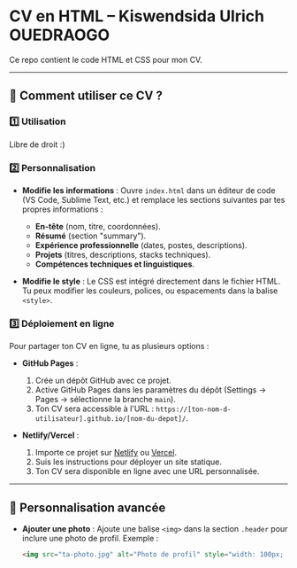 # CV en HTML – Kiswendsida Ulrich OUEDRAOGO

Ce repo contient le code HTML et CSS pour mon CV.

---

## 🚀 Comment utiliser ce CV ?

### 1️⃣ **Utilisation**
Libre de droit :)

### 2️⃣ **Personnalisation**
- **Modifie les informations** :
  Ouvre `index.html` dans un éditeur de code (VS Code, Sublime Text, etc.) et remplace les sections suivantes par tes propres informations :
  - **En-tête** (nom, titre, coordonnées).
  - **Résumé** (section "summary").
  - **Expérience professionnelle** (dates, postes, descriptions).
  - **Projets** (titres, descriptions, stacks techniques).
  - **Compétences techniques et linguistiques**.

- **Modifie le style** :
  Le CSS est intégré directement dans le fichier HTML. Tu peux modifier les couleurs, polices, ou espacements dans la balise `<style>`.

### 3️⃣ **Déploiement en ligne**
Pour partager ton CV en ligne, tu as plusieurs options :
- **GitHub Pages** :
  1. Crée un dépôt GitHub avec ce projet.
  2. Active GitHub Pages dans les paramètres du dépôt (Settings → Pages → sélectionne la branche `main`).
  3. Ton CV sera accessible à l'URL : `https://[ton-nom-d-utilisateur].github.io/[nom-du-depot]/`.

- **Netlify/Vercel** :
  1. Importe ce projet sur [Netlify](https://www.netlify.com/) ou [Vercel](https://vercel.com/).
  2. Suis les instructions pour déployer un site statique.
  3. Ton CV sera disponible en ligne avec une URL personnalisée.

---

## 🎨 Personnalisation avancée
- **Ajouter une photo** :
  Ajoute une balise `<img>` dans la section `.header` pour inclure une photo de profil.
  Exemple :
  ```html
  <img src="ta-photo.jpg" alt="Photo de profil" style="width: 100px; border-radius: 50%;">
